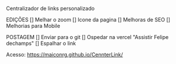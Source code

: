 Centralizador de links personalizado

EDIÇÕES
[] Melhar o zoom
[] Icone da pagina
[] Melhoras de SEO
[] Melhorias para Mobile

POSTAGEM
[] Enviar para o git
[] Ospedar na vercel "Assistir Felipe dechamps"
[] Espalhar o link


Acesso: https://maiconrg.github.io/CennterLink/
